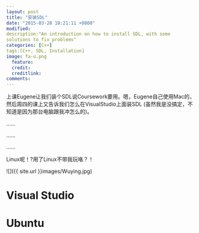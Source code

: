 ```yaml
---
layout: post
title: "安装SDL"
date: "2015-03-28 18:21:11 +0800"
modified:
description:"An introduction on how to install SDL, with some
solutions to fix problems"
categories: [C++]
tags:[C++, SDL, Installation]
image: fa-u.png
  feature:
  credit:
  creditlink:
comments:
---
```


上课Eugene让我们装个SDL说Coursework要用。嗯，Eugene自己使用Mac的，然后周四的课上又告诉我们怎么在VisualStudio上面装SDL
(虽然我是没搞定，不知道是因为那台电脑跟我冲怎么的)。

……

……

……

Linux呢！?用了Linux不带我玩咯？！

![]({{ site.url }}images/Wuying.jpg)


# Visual Studio

# Ubuntu



